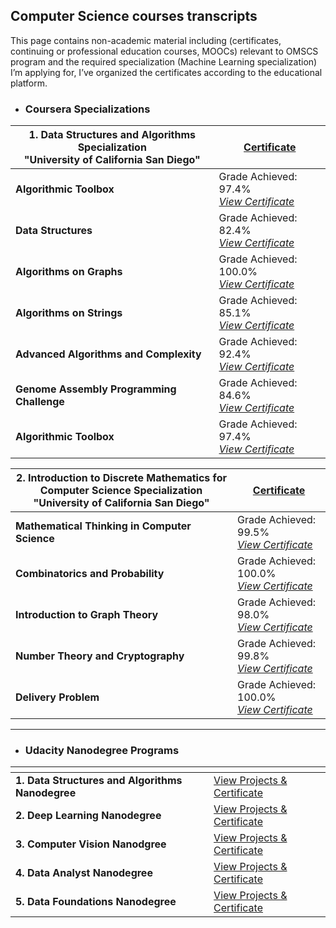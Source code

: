## Computer Science courses transcripts 

This page contains non-academic material including (certificates, continuing or professional education courses, MOOCs) relevant to OMSCS program and the required specialization (Machine Learning specialization) I’m applying for, I’ve organized the certificates according to the educational platform. 



- ### Coursera Specializations



|<center>1. Data Structures and Algorithms Specialization<br>"University of California San Diego"</center>|<a href="https://coursera.org/share/3d915db4303a0b4b5b54d313df7f2eb4" target="_blank"><center>Certificate</center></a>|
|--------------------------------------------------|----------------------------------------------------------------------------|
| **Algorithmic Toolbox** | Grade Achieved: 97.4%<br>*[View Certificate](https://www.coursera.org/account/accomplishments/certificate/BNGXGH4SB4ZN)* |
| **Data Structures** | Grade Achieved: 82.4%<br>*[View Certificate](https://www.coursera.org/account/accomplishments/certificate/Z2VVAQ5WPJZQ)* |
| **Algorithms on Graphs** | Grade Achieved: 100.0%<br>*[View Certificate](https://www.coursera.org/account/accomplishments/certificate/K7QBHEPHCM7P)* |
| **Algorithms on Strings** | Grade Achieved: 85.1%<br>*[View Certificate](https://www.coursera.org/account/accomplishments/certificate/E9N694PZNM2E)* |
| **Advanced Algorithms and Complexity** | Grade Achieved: 92.4%<br>*[View Certificate](https://www.coursera.org/account/accomplishments/certificate/3KK8LEYMFD2Q)* |
| **Genome Assembly Programming Challenge** | Grade Achieved: 84.6%<br>*[View Certificate](https://www.coursera.org/account/accomplishments/certificate/WGYQMSL2SULZ)* |
| **Algorithmic Toolbox** | Grade Achieved: 97.4%<br>*[View Certificate](https://www.coursera.org/account/accomplishments/certificate/BNGXGH4SB4ZN)* |


|<center>2. Introduction to Discrete Mathematics for Computer Science Specialization<br>"University of California San Diego"</center>| <center> [Certificate](https://coursera.org/share/576f499c1ff93fa479f077e604ac1e2b)</center> |
|--------------------------------------------------|----------------------------------------------------------------------------|
| **Mathematical Thinking in Computer Science** | Grade Achieved: 99.5%<br>*[View Certificate](https://www.coursera.org/account/accomplishments/certificate/9CK4CKKK7533)* |
| **Combinatorics and Probability** | Grade Achieved: 100.0%<br>*[View Certificate](https://www.coursera.org/account/accomplishments/certificate/YHA2N6DFUN9R)* |
| **Introduction to Graph Theory** | Grade Achieved: 98.0%<br>*[View Certificate](https://www.coursera.org/account/accomplishments/certificate/KLWJEDV2V4DT)* |
| **Number Theory and Cryptography** | Grade Achieved: 99.8%<br>*[View Certificate](https://www.coursera.org/account/accomplishments/certificate/7BQJXHPLJ9F2)* |
| **Delivery Problem** | Grade Achieved: 100.0%<br>*[View Certificate](https://www.coursera.org/account/accomplishments/certificate/C4UEM9BETDDV)* |


--------------------------------------------------

- ### Udacity Nanodegree Programs


| <!-- -->    | <!-- -->    |
|-------------|-------------|
|**1. Data Structures and Algorithms Nanodegree** |[View Projects & Certificate](https://github.com/MarwaQabeel/Data-Structures-and-Algorithms-Nanodegree)|
|**2. Deep Learning Nanodegree** |[View Projects & Certificate](https://github.com/MarwaQabeel/Udacity-Deep-Learning-Nanodegree)|
|**3. Computer Vision Nanodgree** |[View Projects & Certificate](https://github.com/MarwaQabeel/Udacity-Computer-Vision-Nanodegree)|
|**4. Data Analyst Nanodegree** |[View Projects & Certificate](https://github.com/MarwaQabeel/Udacity-Data-Analyst-Nanodegree)|
|**5. Data Foundations Nanodegree** |[View Projects & Certificate](https://github.com/MarwaQabeel/Udacity-Data-Foundations-Nanodegree)|

